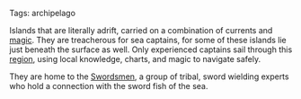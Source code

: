 Tags: archipelago

Islands that are literally adrift, carried on a combination of currents and [magic](Magic). They are treacherous for sea captains, for some of these islands lie just beneath the surface as well. Only experienced captains sail through this [region](Regions), using local knowledge, charts, and magic to navigate safely. 

They are home to the [Swordsmen](Swordsmen), a group of tribal, sword wielding experts who hold a connection with the sword fish of the sea.
